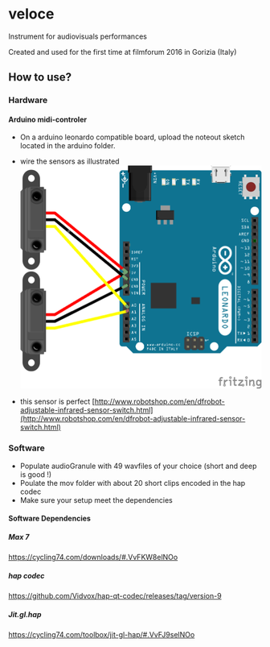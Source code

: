 # veloce
Instrument for audiovisuals performances

Created and used for the first time at filmforum 2016 in Gorizia (Italy)


## How to use?

### Hardware

#### Arduino midi-controler
* On a arduino leonardo compatible board,  upload the noteout sketch located in the arduino folder.

* wire the sensors as illustrated ![arduino/wiring_bb.png](arduino/wiring_bb.png)

* this sensor is perfect [http://www.robotshop.com/en/dfrobot-adjustable-infrared-sensor-switch.html](http://www.robotshop.com/en/dfrobot-adjustable-infrared-sensor-switch.html)



### Software

- Populate audioGranule with 49 wavfiles of your choice (short and deep is good !)
- Poulate the mov folder with about 20 short clips encoded in the hap codec
- Make sure your setup meet the dependencies

#### Software Dependencies

##### Max 7
https://cycling74.com/downloads/#.VvFKW8elNOo


##### hap codec
https://github.com/Vidvox/hap-qt-codec/releases/tag/version-9


##### Jit.gl.hap
https://cycling74.com/toolbox/jit-gl-hap/#.VvFJ9selNOo
